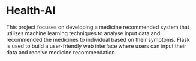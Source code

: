 # Health-AI
This project focuses on developing a medicine recommended system that utilizes machine learning techniques to analyse input data and recommended the medicines to individual based on their symptoms. Flask is used to build a user-friendly web interface where users can input their data and receive medicine recommendation.
